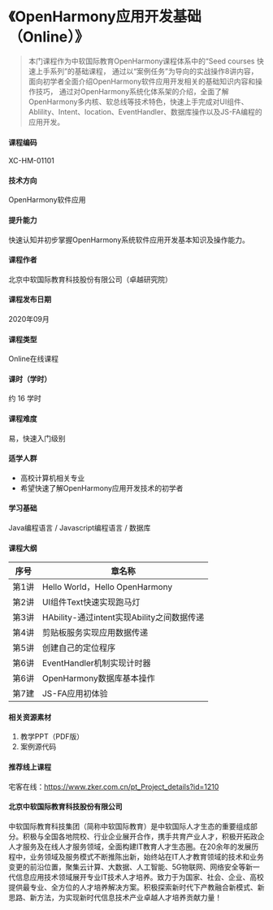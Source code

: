 # 《OpenHarmony应用开发基础（Online）》

> 本门课程作为中软国际教育OpenHarmony课程体系中的“Seed courses 快速上手系列”的基础课程，
通过以“案例任务”为导向的实战操作8讲内容，面向初学者全面介绍OpenHarmony软件应用开发相关的基础知识内容和操作技巧，
通过对OpenHarmony系统化体系架的介绍，全面了解OpenHarmony多内核、软总线等技术特色，快速上手完成对UI组件、
Ablility、Intent、location、EventHandler、数据库操作以及JS-FA编程的应用开发。

#### 课程编码
XC-HM-01101

#### 技术方向
OpenHarmony软件应用

#### 提升能力
快速认知并初步掌握OpenHarmony系统软件应用开发基本知识及操作能力。

#### 课程作者
北京中软国际教育科技股份有限公司（卓越研究院）

#### 课程发布日期
2020年09月

#### 课程类型
Online在线课程

#### 课时（学时）
约 16 学时

#### 课程难度
易，快速入门级别

#### 适学人群
* 高校计算机相关专业
* 希望快速了解OpenHarmony应用开发技术的初学者

#### 学习基础
Java编程语言 / Javascript编程语言 / 数据库

#### 课程大纲
|  序号   | 章名称  |
|  ----  | ----  |
| 第1讲 | Hello World，Hello OpenHarmony |
| 第2讲 | UI组件Text快速实现跑马灯 |
| 第3讲 | HAbility-通过intent实现Ability之间数据传递 |
| 第4讲 | 剪贴板服务实现应用数据传递 |
| 第5讲 | 创建自己的定位程序 |
| 第6讲 | EventHandler机制实现计时器 |
| 第6讲 | OpenHarmony数据库基本操作 |
| 第7建 | JS-FA应用初体验 |
</font>

#### 相关资源素材
1. 教学PPT（PDF版）
2. 案例源代码

#### 推荐线上课程
宅客在线：https://www.zker.com.cn/pt_Project_details?id=1210

#### 北京中软国际教育科技股份有限公司
中软国际教育科技集团（简称中软国际教育）是中软国际人才生态的重要组成部分。积极与全国各地院校、行业企业展开合作，携手共育产业人才，积极开拓政企人才服务及在线人才服务领域，全面构建IT教育人才生态圈。在20余年的发展历程中，业务领域及服务模式不断推陈出新，始终站在IT人才教育领域的技术和业务变更的前沿位置，聚集云计算、大数据、人工智能、5G物联网、网络安全等新一代信息应用技术领域展开专业IT技术人才培养。致力于为国家、社会、企业、高校提供最专业、全方位的人才培养解决方案。积极探索新时代下产教融合新模式、新思路、新方法，为实现新时代信息技术产业卓越人才培养贡献力量！